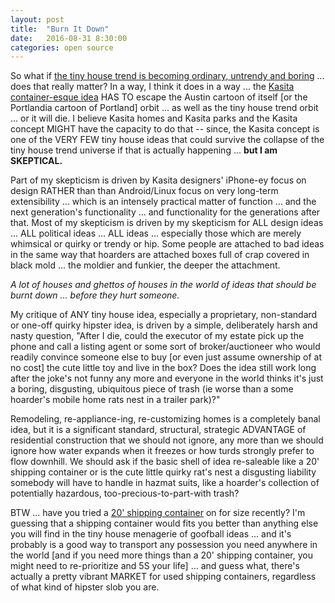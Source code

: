 ```yaml
---
layout: post
title:  "Burn It Down"
date:   2016-08-31 8:30:00
categories: open source
---
```

So what if [the tiny house trend is becoming ordinary, untrendy and boring](https://www.kasita.com/is-the-tiny-house-trend-dead/) ... does that really matter? In a way, I think it does in a way ... the [Kasita container-esque idea](https://www.kasita.com/#about) HAS TO escape the Austin cartoon of itself [or the Portlandia cartoon of Portland] orbit ... as well as the tiny house trend orbit ... or it will die. I believe Kasita homes and Kasita parks and the Kasita concept MIGHT have the capacity to do that -- since, the Kasita concept is one of the VERY FEW tiny house ideas that could survive the collapse of the tiny house trend universe if that is actually happening ... **but I am SKEPTICAL.**

Part of my skepticism is driven by Kasita designers' iPhone-ey focus on design RATHER than than Android/Linux focus on very long-term extensibility ... which is an intensely practical matter of function ... and the next generation's functionality ... and functionality for the generations after that.  Most of my skepticism is driven by my skepticism for ALL design ideas ... ALL political ideas ... ALL ideas ... especially those which are merely whimsical or quirky or trendy or hip.  Some people are attached to bad ideas in the same way that hoarders are attached boxes full of crap covered in black mold ... the moldier and funkier, the deeper the attachment.

*A lot of houses and ghettos of houses in the world of ideas that should be burnt down ... before they hurt someone.*

My critique of ANY tiny house idea, especially a proprietary, non-standard or one-off quirky hipster idea, is driven by a simple, deliberately harsh and nasty question, "After I die, could the executor of my estate pick up the phone and call a listing agent or some sort of broker/auctioneer who would readily convince someone else to buy [or even just assume ownership of at no cost] the cute little toy and live in the box? Does the idea still work long after the joke's not funny any more and everyone in the world thinks it's just a boring, disgusting, ubiquitous piece of trash (ie worse than a some hoarder's mobile home rats nest in a trailer park)?"  

Remodeling, re-appliance-ing, re-customizing homes is a completely banal idea, but it is a significant standard, structural, strategic ADVANTAGE of residential construction that we should not ignore, any more than we should ignore how water expands when it freezes or how turds strongly prefer to flow downhill.  We should ask if the basic shell of idea re-saleable like a 20' shipping container or is the cute little quirky rat's nest a disgusting liability somebody will have to handle in hazmat suits, like a hoarder's collection of potentially hazardous, too-precious-to-part-with trash?

BTW ... have you tried a [20' shipping container](http://www.ebay.com/bhp/20-ft-shipping-container) on for size recently?  I'm guessing that a shipping container would fits you better than anything else you will find in the tiny house menagerie of goofball ideas ... and it's probably is a good way to transport any possession you need anywhere in the world [and if you need more things than a 20' shipping container, you might need to re-prioritize and 5S your life] ... and guess what, there's actually a pretty vibrant MARKET for used shipping containers, regardless of what kind of hipster slob you are.
